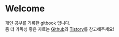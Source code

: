# Welcome

개인 공부를 기록한 gitbook 입니다.\
좀 더 가독성 좋은 자료는 [Github](https://github.com/Hyune-c)와 [Tistory](https://hyune-c.tistory.com/)를 참고해주세요!
